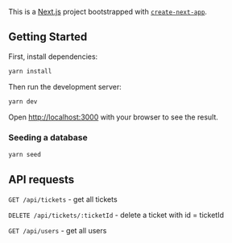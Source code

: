 This is a [Next.js](https://nextjs.org/) project bootstrapped with [`create-next-app`](https://github.com/vercel/next.js/tree/canary/packages/create-next-app).

## Getting Started

First, install dependencies:

```bash
yarn install
```

Then run the development server:

```bash
yarn dev
```

Open [http://localhost:3000](http://localhost:3000) with your browser to see the result.

### Seeding a database

```bash
yarn seed
```

## API requests

`GET /api/tickets` - get all tickets

`DELETE /api/tickets/:ticketId` - delete a ticket with id = ticketId

`GET /api/users` - get all users
